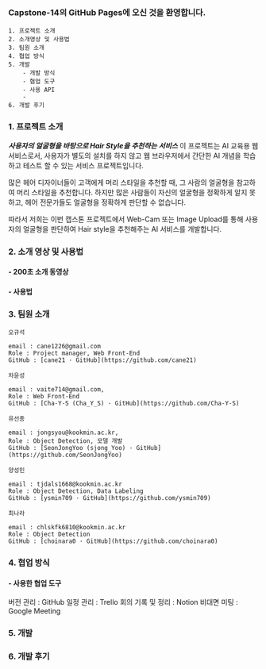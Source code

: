 ### Capstone-14의 GitHub Pages에 오신 것을 환영합니다. 

```
1. 프로젝트 소개
2. 소개영상 및 사용법
3. 팀원 소개
4. 협업 방식
5. 개발
    - 개발 방식
    - 협업 도구
    - 사용 API
    - 
6. 개발 후기
```

### 1. 프로젝트 소개

***사용자의 얼굴형을 바탕으로 Hair Style을 추천하는 서비스***
이 프로젝트는 AI 교육용 웹 서비스로서, 사용자가 별도의 설치를 하지 않고 웹 브라우저에서 간단한 AI 개념을 학습하고 테스트 할 수 있는 서비스 프로젝트입니다. 

많은 헤어 디자이너들이 고객에게 머리 스타일을 추천할 때, 그 사람의 얼굴형을 참고하여 머리 스타일을 추천합니다. 하지만 많은 사람들이 자신의 얼굴형을 정확하게 알지 못하고, 헤어 전문가들도 얼굴형을 정확하게 판단할 수 없습니다.

 따라서 저희는 이번 캡스톤 프로젝트에서  Web-Cam 또는 Image Upload를 통해 사용자의 얼굴형을 판단하여 Hair style을 추천해주는 AI 서비스를 개발합니다. 


### 2. 소개 영상 및 사용법

#### - 200초 소개 동영상

#### - 사용법


### 3. 팀원 소개

```
오규석

email : cane1226@gmail.com
Role : Project manager, Web Front-End
GitHub : [cane21 · GitHub](https://github.com/cane21)

```

```
차윤성

email : vaite714@gmail.com,
Role : Web Front-End
GitHub : [Cha-Y-S (Cha_Y_S) · GitHub](https://github.com/Cha-Y-S)
```

```
유선종

email : jongsyou@kookmin.ac.kr,
Role : Object Detection, 모델 개발
GitHub : [SeonJongYoo (sjong_Yoo) · GitHub](https://github.com/SeonJongYoo)

```

```
양성민

email : tjdals1668@kookmin.ac.kr
Role : Object Detection, Data Labeling
GitHub : [ysmin709 · GitHub](https://github.com/ysmin709)

```

```
최나라

email : chlskfk6810@kookmin.ac.kr
Role : Object Detection
GitHub : [choinara0 · GitHub](https://github.com/choinara0)

```


### 4. 협업 방식

#### - 사용한 협업 도구

버전 관리 : GitHub
일정 관리 : Trello
회의 기록 및 정리 : Notion
비대면 미팅 : Google Meeting


### 5. 개발

### 6. 개발 후기